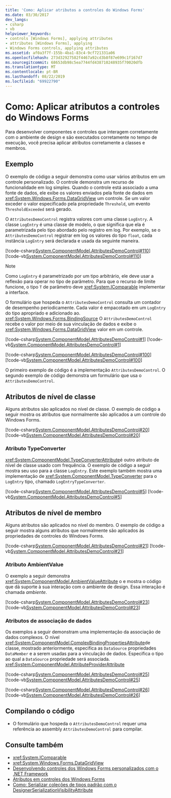 ```yaml
---
title: 'Como: Aplicar atributos a controles do Windows Forms'
ms.date: 03/30/2017
dev_langs:
- csharp
- vb
helpviewer_keywords:
- controls [Windows Forms], applying attributes
- attributes [Windows Forms], applying
- Windows Forms controls, applying attributes
ms.assetid: af0a3f7f-155b-4ba1-83c4-9cf721331a06
ms.openlocfilehash: 273d32927582f4467a92cd3b8f87e699c1f167d7
ms.sourcegitcommit: 68653db98c5ea7744fd438710248935f70020dfb
ms.translationtype: MT
ms.contentlocale: pt-BR
ms.lasthandoff: 08/22/2019
ms.locfileid: "69922790"
---
```

# <a name="how-to-apply-attributes-in-windows-forms-controls"></a>Como: Aplicar atributos a controles do Windows Forms
Para desenvolver componentes e controles que interagem corretamente com o ambiente de design e são executados corretamente no tempo de execução, você precisa aplicar atributos corretamente a classes e membros.  
  
## <a name="example"></a>Exemplo  
 O exemplo de código a seguir demonstra como usar vários atributos em um controle personalizado. O controle demonstra um recurso de funcionalidade em log simples. Quando o controle está associado a uma fonte de dados, ele exibe os valores enviados pela fonte de dados em <xref:System.Windows.Forms.DataGridView> um controle. Se um valor exceder o valor especificado pela propriedade `Threshold`, um evento `ThresholdExceeded` será gerado.  
  
 O `AttributesDemoControl` registra valores com uma classe `LogEntry`. A classe `LogEntry` é uma classe de modelo, o que significa que ela é parametrizada pelo tipo abordado pelo registro em log. Por exemplo, se o `AttributesDemoControl` registrar em log os valores do tipo `float`, cada instância `LogEntry` será declarada e usada da seguinte maneira.  
  
 [!code-csharp[System.ComponentModel.AttributesDemoControl#110](~/samples/snippets/csharp/VS_Snippets_Winforms/System.ComponentModel.AttributesDemoControl/CS/form1.cs#110)]
 [!code-vb[System.ComponentModel.AttributesDemoControl#110](~/samples/snippets/visualbasic/VS_Snippets_Winforms/System.ComponentModel.AttributesDemoControl/VB/form1.vb#110)]  
  
> [!NOTE]
> Como `LogEntry` é parametrizado por um tipo arbitrário, ele deve usar a reflexão para operar no tipo de parâmetro. Para que o recurso de limite funcione, o tipo `T` de parâmetro deve <xref:System.IComparable> implementar a interface.  
  
 O formulário que hospeda o `AttributesDemoControl` consulta um contador de desempenho periodicamente. Cada valor é empacotado em um `LogEntry` do tipo apropriado e adicionado ao. <xref:System.Windows.Forms.BindingSource> O `AttributesDemoControl` recebe o valor por meio de sua vinculação de dados e exibe o <xref:System.Windows.Forms.DataGridView> valor em um controle.  
  
 [!code-csharp[System.ComponentModel.AttributesDemoControl#1](~/samples/snippets/csharp/VS_Snippets_Winforms/System.ComponentModel.AttributesDemoControl/CS/attributesdemocontrol.cs#1)]
 [!code-vb[System.ComponentModel.AttributesDemoControl#1](~/samples/snippets/visualbasic/VS_Snippets_Winforms/System.ComponentModel.AttributesDemoControl/VB/attributesdemocontrol.vb#1)]  
  
 [!code-csharp[System.ComponentModel.AttributesDemoControl#100](~/samples/snippets/csharp/VS_Snippets_Winforms/System.ComponentModel.AttributesDemoControl/CS/form1.cs#100)]
 [!code-vb[System.ComponentModel.AttributesDemoControl#100](~/samples/snippets/visualbasic/VS_Snippets_Winforms/System.ComponentModel.AttributesDemoControl/VB/form1.vb#100)]  
  
 O primeiro exemplo de código é a implementação `AttributesDemoControl`. O segundo exemplo de código demonstra um formulário que usa o `AttributesDemoControl`.  
  
## <a name="class-level-attributes"></a>Atributos de nível de classe  
 Alguns atributos são aplicados no nível de classe. O exemplo de código a seguir mostra os atributos que normalmente são aplicados a um controle do Windows Forms.  
  
 [!code-csharp[System.ComponentModel.AttributesDemoControl#20](~/samples/snippets/csharp/VS_Snippets_Winforms/System.ComponentModel.AttributesDemoControl/CS/attributesdemocontrol.cs#20)]
 [!code-vb[System.ComponentModel.AttributesDemoControl#20](~/samples/snippets/visualbasic/VS_Snippets_Winforms/System.ComponentModel.AttributesDemoControl/VB/attributesdemocontrol.vb#20)]  
  
### <a name="typeconverter-attribute"></a>Atributo TypeConverter  
 <xref:System.ComponentModel.TypeConverterAttribute>é outro atributo de nível de classe usado com frequência. O exemplo de código a seguir mostra seu uso para a classe `LogEntry`. Este exemplo também mostra uma implementação de <xref:System.ComponentModel.TypeConverter> para o `LogEntry` tipo, chamado `LogEntryTypeConverter`.  
  
 [!code-csharp[System.ComponentModel.AttributesDemoControl#5](~/samples/snippets/csharp/VS_Snippets_Winforms/System.ComponentModel.AttributesDemoControl/CS/attributesdemocontrol.cs#5)]
 [!code-vb[System.ComponentModel.AttributesDemoControl#5](~/samples/snippets/visualbasic/VS_Snippets_Winforms/System.ComponentModel.AttributesDemoControl/VB/attributesdemocontrol.vb#5)]  
  
## <a name="member-level-attributes"></a>Atributos de nível de membro  
 Alguns atributos são aplicados no nível do membro. O exemplo de código a seguir mostra alguns atributos que normalmente são aplicados às propriedades de controles do Windows Forms.  
  
 [!code-csharp[System.ComponentModel.AttributesDemoControl#21](~/samples/snippets/csharp/VS_Snippets_Winforms/System.ComponentModel.AttributesDemoControl/CS/attributesdemocontrol.cs#21)]
 [!code-vb[System.ComponentModel.AttributesDemoControl#21](~/samples/snippets/visualbasic/VS_Snippets_Winforms/System.ComponentModel.AttributesDemoControl/VB/attributesdemocontrol.vb#21)]  
  
### <a name="ambientvalue-attribute"></a>Atributo AmbientValue  
 O exemplo a seguir demonstra <xref:System.ComponentModel.AmbientValueAttribute> o e mostra o código que dá suporte à sua interação com o ambiente de design. Essa interação é chamada *ambiente*.  
  
 [!code-csharp[System.ComponentModel.AttributesDemoControl#23](~/samples/snippets/csharp/VS_Snippets_Winforms/System.ComponentModel.AttributesDemoControl/CS/attributesdemocontrol.cs#23)]
 [!code-vb[System.ComponentModel.AttributesDemoControl#23](~/samples/snippets/visualbasic/VS_Snippets_Winforms/System.ComponentModel.AttributesDemoControl/VB/attributesdemocontrol.vb#23)]  
  
### <a name="databinding-attributes"></a>Atributos de associação de dados  
 Os exemplos a seguir demonstram uma implementação da associação de dados complexos. O nível <xref:System.ComponentModel.ComplexBindingPropertiesAttribute>de classe, mostrado anteriormente, especifica as `DataSource` propriedades `DataMember` e a serem usadas para a vinculação de dados. Especifica o tipo ao qual a `DataSource` propriedade será associada. <xref:System.ComponentModel.AttributeProviderAttribute>  
  
 [!code-csharp[System.ComponentModel.AttributesDemoControl#25](~/samples/snippets/csharp/VS_Snippets_Winforms/System.ComponentModel.AttributesDemoControl/CS/attributesdemocontrol.cs#25)]
 [!code-vb[System.ComponentModel.AttributesDemoControl#25](~/samples/snippets/visualbasic/VS_Snippets_Winforms/System.ComponentModel.AttributesDemoControl/VB/attributesdemocontrol.vb#25)]  
  
 [!code-csharp[System.ComponentModel.AttributesDemoControl#26](~/samples/snippets/csharp/VS_Snippets_Winforms/System.ComponentModel.AttributesDemoControl/CS/attributesdemocontrol.cs#26)]
 [!code-vb[System.ComponentModel.AttributesDemoControl#26](~/samples/snippets/visualbasic/VS_Snippets_Winforms/System.ComponentModel.AttributesDemoControl/VB/attributesdemocontrol.vb#26)]  
  
## <a name="compiling-the-code"></a>Compilando o código  
  
- O formulário que hospeda o `AttributesDemoControl` requer uma referência ao assembly `AttributesDemoControl` para compilar.  
  
## <a name="see-also"></a>Consulte também

- <xref:System.IComparable>
- <xref:System.Windows.Forms.DataGridView>
- [Desenvolvendo controles dos Windows Forms personalizados com o .NET Framework](developing-custom-windows-forms-controls.md)
- [Atributos em controles dos Windows Forms](attributes-in-windows-forms-controls.md)
- [Como: Serializar coleções de tipos padrão com o DesignerSerializationVisibilityAttribute](https://docs.microsoft.com/previous-versions/visualstudio/visual-studio-2013/ms171833(v=vs.120))
